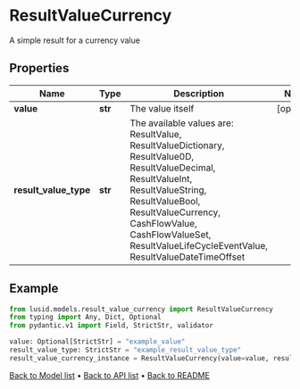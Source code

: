 # ResultValueCurrency

A simple result for a currency value
## Properties
Name | Type | Description | Notes
------------ | ------------- | ------------- | -------------
**value** | **str** | The value itself | [optional] 
**result_value_type** | **str** | The available values are: ResultValue, ResultValueDictionary, ResultValue0D, ResultValueDecimal, ResultValueInt, ResultValueString, ResultValueBool, ResultValueCurrency, CashFlowValue, CashFlowValueSet, ResultValueLifeCycleEventValue, ResultValueDateTimeOffset | 
## Example

```python
from lusid.models.result_value_currency import ResultValueCurrency
from typing import Any, Dict, Optional
from pydantic.v1 import Field, StrictStr, validator

value: Optional[StrictStr] = "example_value"
result_value_type: StrictStr = "example_result_value_type"
result_value_currency_instance = ResultValueCurrency(value=value, result_value_type=result_value_type)

```

[Back to Model list](../README.md#documentation-for-models) &#8226; [Back to API list](../README.md#documentation-for-api-endpoints) &#8226; [Back to README](../README.md)

